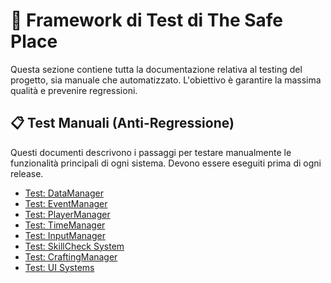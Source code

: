 # 🧪 Framework di Test di The Safe Place

Questa sezione contiene tutta la documentazione relativa al testing del progetto, sia manuale che automatizzato. L'obiettivo è garantire la massima qualità e prevenire regressioni.

## 📋 Test Manuali (Anti-Regressione)

Questi documenti descrivono i passaggi per testare manualmente le funzionalità principali di ogni sistema. Devono essere eseguiti prima di ogni release.

*   [Test: DataManager](./manual/test_data_manager.md)
*   [Test: EventManager](./manual/test_event_manager.md)
*   [Test: PlayerManager](./manual/test_player_manager.md)
*   [Test: TimeManager](./manual/test_time_manager.md)
*   [Test: InputManager](./manual/test_input_manager.md)
*   [Test: SkillCheck System](./manual/test_skillcheck_manager.md)
*   [Test: CraftingManager](./manual/test_crafting_manager.md)
*   [Test: UI Systems](./manual/test_ui_systems.md)